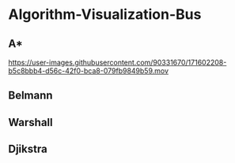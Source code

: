 # Algorithm-Visualization-Bus

## A*

https://user-images.githubusercontent.com/90331670/171602208-b5c8bbb4-d56c-42f0-bca8-079fb9849b59.mov

## Belmann

## Warshall

## Djikstra
